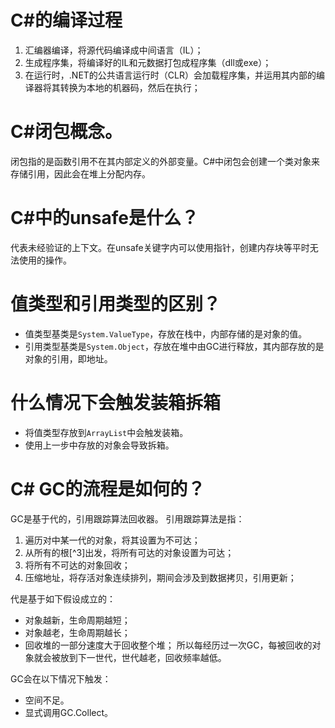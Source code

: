 #  C#的编译过程

1. 汇编器编译，将源代码编译成中间语言（IL）；
2. 生成程序集，将编译好的IL和元数据打包成程序集（dll或exe）；
3. 在运行时，.NET的公共语言运行时（CLR）会加载程序集，并运用其内部的编译器将其转换为本地的机器码，然后在执行；

# C#闭包概念。

闭包指的是函数引用不在其内部定义的外部变量。C#中闭包会创建一个类对象来存储引用，因此会在堆上分配内存。

# C#中的unsafe是什么？

代表未经验证的上下文。在unsafe关键字内可以使用指针，创建内存块等平时无法使用的操作。

# 值类型和引用类型的区别？

- 值类型基类是`System.ValueType`，存放在栈中，内部存储的是对象的值。
- 引用类型基类是`System.Object`，存放在堆中由GC进行释放，其内部存放的是对象的引用，即地址。

# 什么情况下会触发装箱拆箱

- 将值类型存放到`ArrayList`中会触发装箱。
- 使用上一步中存放的对象会导致拆箱。

# C# GC的流程是如何的？

GC是基于代的，引用跟踪算法回收器。
引用跟踪算法是指：
1. 遍历对中某一代的对象，将其设置为不可达；
2. 从所有的根[^3]出发，将所有可达的对象设置为可达；
3. 将所有不可达的对象回收；
4. 压缩地址，将存活对象连续排列，期间会涉及到数据拷贝，引用更新；

代是基于如下假设成立的：
- 对象越新，生命周期越短；
- 对象越老，生命周期越长；
- 回收堆的一部分速度大于回收整个堆；
所以每经历过一次GC，每被回收的对象就会被放到下一世代，世代越老，回收频率越低。

GC会在以下情况下触发：
- 空间不足。
- 显式调用GC.Collect。